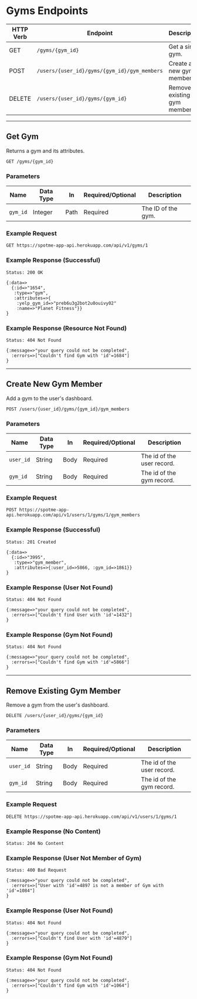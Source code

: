# Gyms Endpoints

HTTP Verb | Endpoint                   | Description                | Link
----------|----------------------------|----------------------------|---------------------------
GET       | `/gyms/{gym_id}` | Get a single gym.     | [Link](#get-gym)
POST       | `/users/{user_id}/gyms/{gym_id}/gym_members` | Create a new gym member.     | [Link](#create-new-gym-member)
DELETE       | `/users/{user_id}/gyms/{gym_id}` | Remove an existing gym member.     | [Link](#remove-existing-gym-member)

---

## Get Gym

Returns a gym and its attributes.

```
GET /gyms/{gym_id}
```


### Parameters

Name       | Data Type    | In    | Required/Optional | Description
-----------|--------------|-------|-------------------|------------
`gym_id` | Integer | Path | Required | The ID of the gym.

### Example Request

```
GET https://spotme-app-api.herokuapp.com/api/v1/gyms/1
```

### Example Response (Successful)

```
Status: 200 OK
```

```
{:data=>
  {:id=>"1654",
   :type=>"gym",
   :attributes=>{
    :yelp_gym_id=>"preb6u3g2bot2u0ouivy02"
    :name=>"Planet Fitness"}}
}
```

### Example Response (Resource Not Found)

```
Status: 404 Not Found
```

```
{:message=>"your query could not be completed",
  :errors=>["Couldn't find Gym with 'id'=1684"]
}
```

---

## Create New Gym Member

Add a gym to the user's dashboard.

```
POST /users/{user_id}/gyms/{gym_id}/gym_members
```


### Parameters

Name       | Data Type    | In    | Required/Optional | Description
-----------|--------------|-------|-------------------|------------
`user_id` | String | Body | Required | The id of the user record.
`gym_id` | String | Body | Required | The id of the gym record.


### Example Request

```
POST https://spotme-app-api.herokuapp.com/api/v1/users/1/gyms/1/gym_members
```

### Example Response (Successful)

```
Status: 201 Created
```

```
{:data=>
  {:id=>"3995",
   :type=>"gym_member",
   :attributes=>{:user_id=>5866, :gym_id=>1861}}
}
```

### Example Response (User Not Found)

```
Status: 404 Not Found
```

```
{:message=>"your query could not be completed",
  :errors=>["Couldn't find User with 'id'=1432"]
}
```

### Example Response (Gym Not Found)

```
Status: 404 Not Found
```

```
{:message=>"your query could not be completed",
  :errors=>["Couldn't find Gym with 'id'=5866"]
}
```

---

## Remove Existing Gym Member

Remove a gym from the user's dashboard.

```
DELETE /users/{user_id}/gyms/{gym_id}
```


### Parameters

Name       | Data Type    | In    | Required/Optional | Description
-----------|--------------|-------|-------------------|------------
`user_id` | String | Body | Required | The id of the user record.
`gym_id` | String | Body | Required | The id of the gym record.


### Example Request

```
DELETE https://spotme-app-api.herokuapp.com/api/v1/users/1/gyms/1
```

### Example Response (No Content)

```
Status: 204 No Content

```

### Example Response (User Not Member of Gym)

```
Status: 400 Bad Request
```

```
{:message=>"your query could not be completed",
  :errors=>["User with 'id'=4897 is not a member of Gym with 'id'=1084"]
}
```

### Example Response (User Not Found)

```
Status: 404 Not Found
```

```
{:message=>"your query could not be completed",
  :errors=>["Couldn't find User with 'id'=4879"]
}
```

### Example Response (Gym Not Found)

```
Status: 404 Not Found
```

```
{:message=>"your query could not be completed",
  :errors=>["Couldn't find Gym with 'id'=1064"]
}
```
